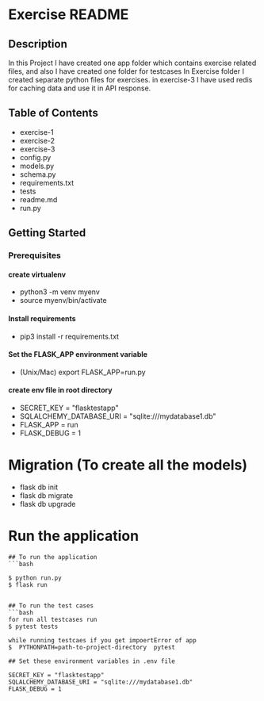 # Exercise README

## Description

In this Project I have created one app folder which contains exercise related files, and also I have created one folder for testcases
In Exercise folder I created separate python files for exercises. in exercise-3 I have used redis for caching data and use it in API response.


## Table of Contents

- exercise-1
- exercise-2
- exercise-3
- config.py
- models.py
- schema.py
- requirements.txt
- tests
- readme.md
- run.py


## Getting Started
### Prerequisites

#### create virtualenv
-  python3 -m venv myenv
-  source myenv/bin/activate

#### Install requirements

- pip3 install -r requirements.txt

#### Set the FLASK_APP environment variable

- (Unix/Mac) export FLASK_APP=run.py

#### create env file in root directory
- SECRET_KEY = "flasktestapp"
- SQLALCHEMY_DATABASE_URI = "sqlite:///mydatabase1.db"
- FLASK_APP = run
- FLASK_DEBUG = 1


 # Migration  (To create all the models)
 - flask db init
 -  flask db migrate
 - flask db upgrade

 # Run the application

```
## To run the application
```bash

$ python run.py
$ flask run


## To run the test cases
```bash
for run all testcases run 
$ pytest tests

while running testcaes if you get impoertError of app
$  PYTHONPATH=path-to-project-directory  pytest

## Set these environment variables in .env file

SECRET_KEY = "flasktestapp"
SQLALCHEMY_DATABASE_URI = "sqlite:///mydatabase1.db"
FLASK_DEBUG = 1